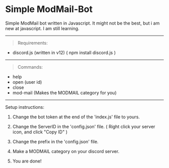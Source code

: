 # Simple ModMail-Bot

Simple ModMail bot written in Javascript.
It might not be the best, but i am new at javascript. I am still learning.

--------------------

> Requirements:

- discord.js (written in v12) ( npm install discord.js )

--------------------

> Commands:

- help
- open (user id)
- close
- mod-mail (Makes the MODMAIL category for you)

--------------------
Setup instructions:

1. Change the bot token at the end of the 'index.js' file to yours.

2. Change the ServerID in the 'config.json' file. ( Right click your server icon, and click "Copy ID" )

3. Change the prefix in the 'config.json' file.

4. Make a MODMAIL category on your discord server.

5. You are done!
